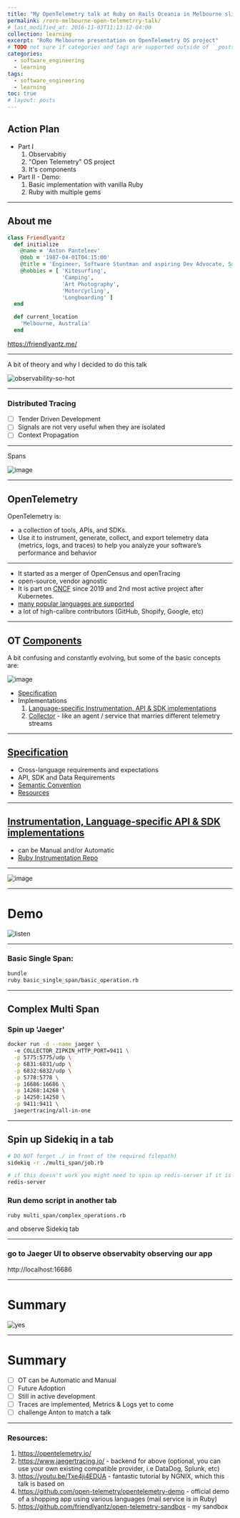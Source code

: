 ```yaml
---
title: "My OpenTelemetry talk at Ruby on Rails Oceania in Melbourne slides"
permalink: /roro-melbourne-open-telemetrry-talk/
# last_modified_at: 2016-11-03T11:13:12-04:00
collection: learning
excerpt: "RoRo Melbourne presentation on OpenTelemetry OS project"
# TODO not sure if categories and tags are supported outside of `_posts` dir
categories:
  - software_engineering
  - learning
tags:
  - software_engineering
  - learning
toc: true
# layout: posts
---
```


 
## Action Plan

- Part I
	1. Observabitiy
	2. "Open Telemetry" OS project
	3. It's components
- Part II - Demo:
	1. Basic implementation with vanilla Ruby
	2. Ruby with multiple gems

---

## About me
```ruby
class Friendlyantz
  def initialize
    @name = 'Anton Panteleev'
    @dob = '1987-04-01T04:15:00'
    @title = 'Engineer, Software Stuntman and aspiring Dev Advocate, Saul Goodman of Tech'
    @hobbies = [ 'Kitesurfing', 
                 'Camping',
                 'Art Photography',
                 'Motorcycling',
                 'Longboarding' ]
  end

  def current_location
    'Melbourne, Australia'
  end
  ```
https://friendlyantz.me/

---

A bit of theory and why I decided to do this talk

![observability-so-hot](https://github.com/friendlyantz/open-telemetry-sandbox/assets/70934030/10ef82f7-0814-46ce-a8df-851391534d51)

---

### Distributed Tracing
- [ ] Tender Driven Development
- [ ] Signals are not very useful when they are isolated
- [ ] Context Propagation

---

Spans

![image](https://github.com/friendlyantz/open-telemetry-sandbox/assets/70934030/6434babf-bd37-4f35-8a1b-45e6b74090c5)

---

## OpenTelemetry 

OpenTelemetry is:
 - a collection of tools, APIs, and SDKs. 
 - Use it to instrument, generate, collect, and export telemetry data (metrics, logs, and traces) to help you analyze your software’s performance and behavior


---

 - It started as a merger of OpenCensus and openTracing 
 - open-source, vendor agnostic
 - It is part on [CNCF](https://www.cncf.io/projects/opentelemetry/) since 2019 and 2nd most active project after Kubernetes.
 - [many popular languages are supported](https://opentelemetry.io/docs/instrumentation/#status-and-releases)
 - a lot of high-calibre contributors (GitHub, Shopify, Google, etc)

---

## OT [Components](https://opentelemetry.io/docs/concepts/components/) 
A bit confusing and constantly evolving, but some of the basic concepts are:

![image](https://github.com/friendlyantz/open-telemetry-sandbox/assets/70934030/8f9c3e48-ee8b-4094-aeb1-d812a51afb4d)

- [Specification](https://opentelemetry.io/docs/concepts/components/#specification) 
- Implementations
	1. [Language-specific Instrumentation, API & SDK implementations](https://opentelemetry.io/docs/concepts/components/#language-specific-api--sdk-implementations)
	2. [Collector](https://opentelemetry.io/docs/concepts/components/#collector) - like an agent / service that marries different telemetry streams

---

##  [Specification](https://opentelemetry.io/docs/concepts/components/#specification) 

- Cross-language requirements and expectations 
- API, SDK and Data Requirements
- [Semantic Convention](https://opentelemetry.io/docs/concepts/semantic-conventions/)
- [Resources](https://opentelemetry.io/docs/instrumentation/js/resources/)

---

## [Instrumentation, Language-specific API & SDK implementations](https://opentelemetry.io/docs/instrumentation/#status-and-releases)

- can be Manual and/or Automatic
- [Ruby Instrumentation Repo](https://github.com/open-telemetry/opentelemetry-ruby-contrib/tree/main/instrumentation)

---

![image](https://github.com/friendlyantz/open-telemetry-sandbox/assets/70934030/a0397a17-041a-4a1d-acb1-f98f35c18d49)

---

# Demo

![listen](https://github.com/friendlyantz/open-telemetry-sandbox/assets/70934030/e66cc1da-5951-4747-b0d3-b61d329ff0a2)


---

### Basic Single Span:

```sh
bundle
ruby basic_single_span/basic_operation.rb
```
---

## Complex Multi Span
### Spin up 'Jaeger'
```sh
docker run -d --name jaeger \            
  -e COLLECTOR_ZIPKIN_HTTP_PORT=9411 \
  -p 5775:5775/udp \
  -p 6831:6831/udp \
  -p 6832:6832/udp \
  -p 5778:5778 \
  -p 16686:16686 \
  -p 14268:14268 \
  -p 14250:14250 \
  -p 9411:9411 \
  jaegertracing/all-in-one
```

---

## Spin up Sidekiq in a tab
```sh
# DO NOT forget ./ in front of the required filepath)
sidekiq -r ./multi_span/job.rb

# if this doesn't work you might need to spin up redis-server if it is not running already
redis-server  
```

### Run demo script in another tab
```
ruby multi_span/complex_operations.rb 
```
and observe Sidekiq tab
 
---

### go to Jaeger UI to observe observabity observing our app 
http://localhost:16686

---

# Summary

![yes](https://github.com/friendlyantz/open-telemetry-sandbox/assets/70934030/2b19158e-55af-4cce-b4bb-d1416c9d5a11)

---

# Summary
- [ ] OT can be Automatic and Manual
- [ ] Future Adoption
- [ ] Still in active development
- [ ] Traces are implemented, Metrics & Logs yet to come
- [ ] challenge Anton to match a talk
---

### Resources:
1. https://opentelemetry.io/
2. https://www.jaegertracing.io/ - backend for above (optional, you can use your own existing compatible provider, i.e DataDog, Splunk, etc)
3. https://youtu.be/Txe4ji4EDUA - fantastic tutorial by NGNIX, which this talk is based on
4. https://github.com/open-telemetry/opentelemetry-demo - official demo of a shopping app using various languages (mail service is in Ruby)
5. https://github.com/friendlyantz/open-telemetry-sandbox - my sandbox